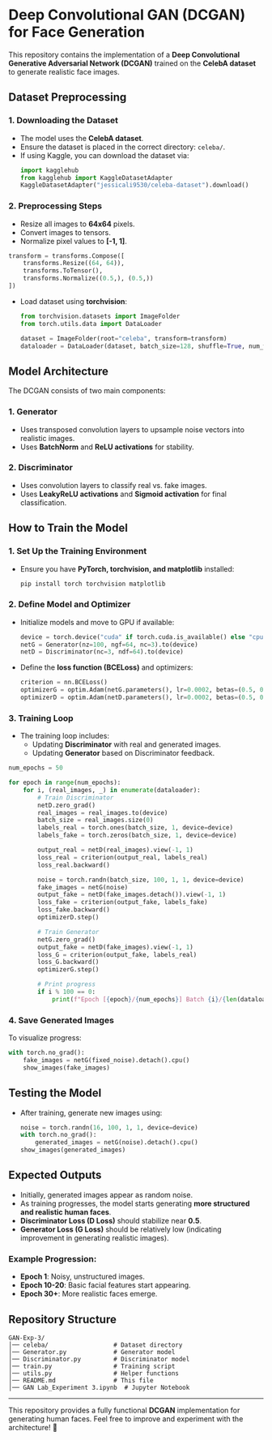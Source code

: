 # Deep Convolutional GAN (DCGAN) for Face Generation

This repository contains the implementation of a **Deep Convolutional Generative Adversarial Network (DCGAN)** trained on the **CelebA dataset** to generate realistic face images.

## **Dataset Preprocessing**
### **1. Downloading the Dataset**
- The model uses the **CelebA dataset**.
- Ensure the dataset is placed in the correct directory: `celeba/`.
- If using Kaggle, you can download the dataset via:
  ```python
  import kagglehub
  from kagglehub import KaggleDatasetAdapter
  KaggleDatasetAdapter("jessicali9530/celeba-dataset").download()
  ```

### **2. Preprocessing Steps**
- Resize all images to **64x64** pixels.
- Convert images to tensors.
- Normalize pixel values to **[-1, 1]**.
  
```python
transform = transforms.Compose([
    transforms.Resize((64, 64)),
    transforms.ToTensor(),
    transforms.Normalize((0.5,), (0.5,))
])
```

- Load dataset using **torchvision**:
  ```python
  from torchvision.datasets import ImageFolder
  from torch.utils.data import DataLoader

  dataset = ImageFolder(root="celeba", transform=transform)
  dataloader = DataLoader(dataset, batch_size=128, shuffle=True, num_workers=2)
  ```

## **Model Architecture**
The DCGAN consists of two main components:

### **1. Generator**
- Uses transposed convolution layers to upsample noise vectors into realistic images.
- Uses **BatchNorm** and **ReLU activations** for stability.

### **2. Discriminator**
- Uses convolution layers to classify real vs. fake images.
- Uses **LeakyReLU activations** and **Sigmoid activation** for final classification.

## **How to Train the Model**

### **1. Set Up the Training Environment**
- Ensure you have **PyTorch, torchvision, and matplotlib** installed:
  ```bash
  pip install torch torchvision matplotlib
  ```

### **2. Define Model and Optimizer**
- Initialize models and move to GPU if available:
  ```python
  device = torch.device("cuda" if torch.cuda.is_available() else "cpu")
  netG = Generator(nz=100, ngf=64, nc=3).to(device)
  netD = Discriminator(nc=3, ndf=64).to(device)
  ```
- Define the **loss function (BCELoss)** and optimizers:
  ```python
  criterion = nn.BCELoss()
  optimizerG = optim.Adam(netG.parameters(), lr=0.0002, betas=(0.5, 0.999))
  optimizerD = optim.Adam(netD.parameters(), lr=0.0002, betas=(0.5, 0.999))
  ```

### **3. Training Loop**
- The training loop includes:
  - Updating **Discriminator** with real and generated images.
  - Updating **Generator** based on Discriminator feedback.

```python
num_epochs = 50

for epoch in range(num_epochs):
    for i, (real_images, _) in enumerate(dataloader):
        # Train Discriminator
        netD.zero_grad()
        real_images = real_images.to(device)
        batch_size = real_images.size(0)
        labels_real = torch.ones(batch_size, 1, device=device)
        labels_fake = torch.zeros(batch_size, 1, device=device)

        output_real = netD(real_images).view(-1, 1)
        loss_real = criterion(output_real, labels_real)
        loss_real.backward()

        noise = torch.randn(batch_size, 100, 1, 1, device=device)
        fake_images = netG(noise)
        output_fake = netD(fake_images.detach()).view(-1, 1)
        loss_fake = criterion(output_fake, labels_fake)
        loss_fake.backward()
        optimizerD.step()

        # Train Generator
        netG.zero_grad()
        output_fake = netD(fake_images).view(-1, 1)
        loss_G = criterion(output_fake, labels_real)
        loss_G.backward()
        optimizerG.step()

        # Print progress
        if i % 100 == 0:
            print(f"Epoch [{epoch}/{num_epochs}] Batch {i}/{len(dataloader)} | D Loss: {loss_real+loss_fake:.4f} | G Loss: {loss_G:.4f}")
```

### **4. Save Generated Images**
To visualize progress:
```python
with torch.no_grad():
    fake_images = netG(fixed_noise).detach().cpu()
    show_images(fake_images)
```

## **Testing the Model**
- After training, generate new images using:
  ```python
  noise = torch.randn(16, 100, 1, 1, device=device)
  with torch.no_grad():
      generated_images = netG(noise).detach().cpu()
  show_images(generated_images)
  ```

## **Expected Outputs**
- Initially, generated images appear as random noise.
- As training progresses, the model starts generating **more structured and realistic human faces**.
- **Discriminator Loss (D Loss)** should stabilize near **0.5**.
- **Generator Loss (G Loss)** should be relatively low (indicating improvement in generating realistic images).

### **Example Progression:**
- **Epoch 1**: Noisy, unstructured images.
- **Epoch 10-20**: Basic facial features start appearing.
- **Epoch 30+**: More realistic faces emerge.

## **Repository Structure**
```
GAN-Exp-3/
│── celeba/                  # Dataset directory
│── Generator.py             # Generator model
│── Discriminator.py         # Discriminator model
│── train.py                 # Training script
│── utils.py                 # Helper functions
│── README.md                # This file
│── GAN Lab_Experiment 3.ipynb  # Jupyter Notebook
```

---
This repository provides a fully functional **DCGAN** implementation for generating human faces. Feel free to improve and experiment with the architecture! 🚀

